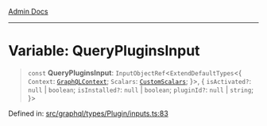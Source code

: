 [Admin Docs](/)

***

# Variable: QueryPluginsInput

> `const` **QueryPluginsInput**: `InputObjectRef`\<`ExtendDefaultTypes`\<\{ `Context`: [`GraphQLContext`](../../../../context/type-aliases/GraphQLContext.md); `Scalars`: [`CustomScalars`](../../../../scalars/type-aliases/CustomScalars.md); \}\>, \{ `isActivated?`: `null` \| `boolean`; `isInstalled?`: `null` \| `boolean`; `pluginId?`: `null` \| `string`; \}\>

Defined in: [src/graphql/types/Plugin/inputs.ts:83](https://github.com/Sourya07/talawa-api/blob/cfbd515d04ffba748b09232a33807f1845dd1878/src/graphql/types/Plugin/inputs.ts#L83)
